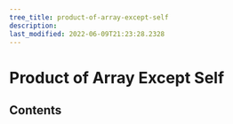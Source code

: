 ```yaml
---
tree_title: product-of-array-except-self
description: 
last_modified: 2022-06-09T21:23:28.2328
---
```


# Product of Array Except Self

## Contents
